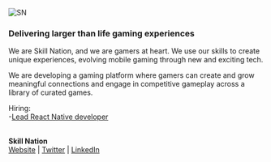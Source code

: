 ![SN](https://user-images.githubusercontent.com/7009648/187438341-77d8cd08-d207-4755-97b1-efec28edac40.png)

### Delivering larger than life gaming experiences

We are Skill Nation, and we are gamers at heart. We use our skills to create unique experiences, evolving mobile gaming through new and exciting tech.

We are developing a gaming platform where gamers can create and grow meaningful connections and engage in competitive gameplay across a library of curated games.

Hiring:<br>
-[Lead React Native developer](https://www.linkedin.com/jobs/view/3198691982)<br><br>



**Skill Nation**<br>
[Website](https://skillnation.nl) | [Twitter](https://twitter.com/skillnationHQ) | [LinkedIn](https://www.linkedin.com/company/skillnation/) 
